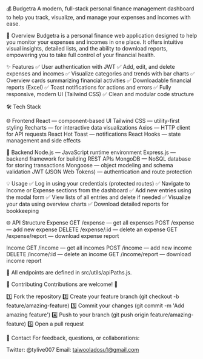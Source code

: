 💰 Budgetra
A modern, full-stack personal finance management dashboard to help you track, visualize, and manage your expenses and incomes with ease.

🚀 Overview
Budgetra is a personal finance web application designed to help you monitor your expenses and incomes in one place. It offers intuitive visual insights, detailed lists, and the ability to download reports, empowering you to take full control of your financial health.

✨ Features
✅ User authentication with JWT
✅ Add, edit, and delete expenses and incomes
✅ Visualize categories and trends with bar charts
✅ Overview cards summarizing financial activities
✅ Downloadable financial reports (Excel)
✅ Toast notifications for actions and errors
✅ Fully responsive, modern UI (Tailwind CSS)
✅ Clean and modular code structure

🛠 Tech Stack

🌐 Frontend
React — component-based UI
Tailwind CSS — utility-first styling
Recharts — for interactive data visualizations
Axios — HTTP client for API requests
React Hot Toast — notifications
React Hooks — state management and side effects


💾 Backend
Node.js — JavaScript runtime environment
Express.js — backend framework for building REST APIs
MongoDB — NoSQL database for storing transactions
Mongoose — object modeling and schema validation
JWT (JSON Web Tokens) — authentication and route protection


💡 Usage
✅ Log in using your credentials (protected routes)
✅ Navigate to Income or Expense sections from the dashboard
✅ Add new entries using the modal form
✅ View lists of all entries and delete if needed
✅ Visualize your data using overview charts
✅ Download detailed reports for bookkeeping


🌐 API Structure
Expense
GET /expense — get all expenses
POST /expense — add new expense
DELETE /expense/:id — delete an expense
GET /expense/report — download expense report

Income
GET /income — get all incomes
POST /income — add new income
DELETE /income/:id — delete an income
GET /income/report — download income report

📌 All endpoints are defined in src/utils/apiPaths.js.

🤝 Contributing
Contributions are welcome! 🚀

1️⃣ Fork the repository
2️⃣ Create your feature branch (git checkout -b feature/amazing-feature)
3️⃣ Commit your changes (git commit -m 'Add amazing feature')
4️⃣ Push to your branch (git push origin feature/amazing-feature)
5️⃣ Open a pull request


💬 Contact
For feedback, questions, or collaborations:

Twitter: @tylive007
Email: taiwooladosu1@gmail.com
